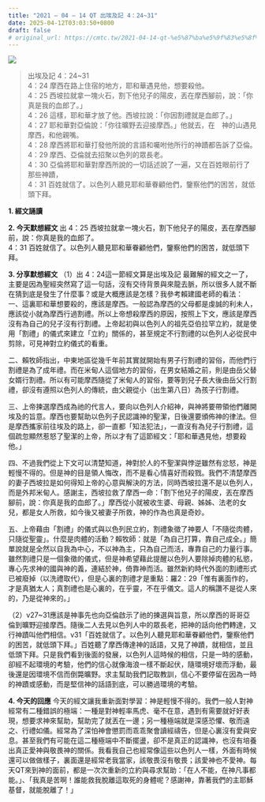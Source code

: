 ```yaml
---
title: "2021 – 04 – 14 QT 出埃及記 4：24~31"
date: 2025-04-12T03:03:50+0800
draft: false
# original_url: https://cmtc.tw/2021-04-14-qt-%e5%87%ba%e5%9f%83%e5%8f%8a%e8%a8%98-4%ef%bc%9a2431
---
```


![](/images/qt.jpg)
> 出埃及記 4：24\~31  
> 4：24 摩西在路上住宿的地方，耶和華遇見他，想要殺他。  
> 4：25 西坡拉就拿一塊火石，割下他兒子的陽皮，丟在摩西腳前，說：「你真是我的血郎了。」  
> 4：26 這樣，耶和華才放了他。西坡拉說：「你因割禮就是血郎了。」  
> 4：27 耶和華對亞倫說：「你往曠野去迎接摩西。」他就去，在　神的山遇見摩西，和他親嘴。  
> 4：28 摩西將耶和華打發他所說的言語和囑咐他所行的神蹟都告訴了亞倫。  
> 4：29 摩西、亞倫就去招聚以色列的眾長老。  
> 4：30 亞倫將耶和華對摩西所說的一切話述說了一遍，又在百姓眼前行了那些神蹟，  
> 4：31 百姓就信了。以色列人聽見耶和華眷顧他們，鑒察他們的困苦，就低頭下拜。

**1. 經文誦讀**

**2.  今天默想經文**
出 4：25 西坡拉就拿一塊火石，割下他兒子的陽皮，丟在摩西腳前，說：你真是我的血郎了。  
4：31 百姓就信了。以色列人聽見耶和華眷顧他們，鑒察他們的困苦，就低頭下拜。

**3. 分享默想經文**
（1）出 4：24這一節經文算是出埃及記 最難解的經文之一了，主要是因為聖經突然寫了這一句話，沒有交待背景與來龍去脈，所以很多人就不斷在猜到底是發生了什麼事？或是大概應該是怎樣？我參考賴建國老師的看法：  
一、這裏耶和華想要殺的，應該是摩西。一般認為摩西的父母都是虔誠的利未人，應該從小就為摩西行過割禮。所以上帝想殺摩西的原因，按照上下文，應該是摩西沒有為自己的兒子沒有行割禮。上帝起初與以色列人的祖先亞伯拉罕立約，就是使用「割禮」的儀式來建立「立約」關係的，甚至規定不行割禮的以色列人必從民中剪除，可見神對立約儀式的看重。

二、賴牧師指出，中東地區從幾千年前其實就開始有男子行割禮的習俗，而他們行割禮是為了成年禮。而在米甸人這個地方的習俗，在男女結婚之前，則是由岳父替女婿行割禮。所以有可能摩西隨從了米甸人的習俗，要等到兒子長大後由岳父行割禮，卻沒有遵照以色列人的傳統，由父親從小（出生第八日）為孩子行割禮。

三、上帝揀選摩西成為祂的代言人，要向以色列人介紹神，與神將要帶領他們離開埃及的旨意。摩西也要幫助以色列子民認識神的聖潔，日後還要頒佈神的律法。但是摩西攜家前往埃及的路上，卻一直都「知法犯法」，一直沒有為兒子行割禮，這個疏忽顯然惹怒了聖潔的上帝，所以才有了這節經文：「耶和華遇見他，想要殺他。」

四、不過我們從上下文可以清楚知道，神對於人的不聖潔與悖逆雖然有忿怒，神是輕慢不得的。但是神的目是領人悔改，而不是看心情喜好而殺戮。我們不清楚摩西的妻子西坡拉是如何得知上帝的心意與解決的方法，同時西坡拉還不是以色列人，而是外邦米甸人。感謝主，西坡拉救了摩西一命：「割下他兒子的陽皮，丟在摩西腳前，說：你真是我的血郎了。」摩西從小就被收生婆、母親、姊姊、法老的女兒，都是女人所救，如今後又被妻子所救，神的作為也真是奇妙。

五、上帝藉由「割禮」的儀式與以色列民立約，割禮象徵了神要人「不隨從肉體，只隨從聖靈」。什麼是肉體的活動？賴牧師：就是「為自己打算，靠自己成全。」簡單說就是全然以自我為中心，不以神為主，只為自己而活，專靠自己的力量行事。雖然割禮只是一個象徵的儀式，但是神希望藉此提醒以色列人要除掉肉體的私慾，專心先求神的國與神的義，連結於神，倚靠神而活。雖然新約時代外面的割禮形式已被廢掉（以洗禮取代），但是心裏的割禮才是重點：羅2：29「惟有裏面作的，才是真猶太人；真割禮也是心裏的，在乎靈，不在乎儀文。這人的稱讚不是從人來的，乃是從神來的。」

（2）v27\~31應該是神事先也向亞倫啟示了祂的揀選與旨意，所以摩西的哥哥亞倫到曠野迎接摩西。隨後二人去見以色列人中的眾長老，把神的話向他們轉達，又行神蹟叫他們相信。v31「百姓就信了。以色列人聽見耶和華眷顧他們，鑒察他們的困苦，就低頭下拜。」百姓聽了摩西傳達神的話語，又見了神蹟，就相信，並且低頭下拜。只是我們看到後面的發展，以色列人這時候的相信，只是一時的感動，卻經不起環境的考驗，他們的信心就像海浪一樣不斷起伏，隨環境好壞而浮動，最後還是因環境不信而倒斃曠野。求主幫助我們記取教訓，信心不要停留在因為一時的神蹟或感動，而是堅信神的話語到底，可以勝過環境的考驗。

**4. 今天的回應**
今天的經文讓我重新面對學習：神是輕慢不得的。我們一般人對神經常有二種錯誤的極端：一種是對神輕率馬虎、毫不在意，遇到有需要就好好表現，想要求神來幫助，幫助完了就丟在一邊；另一種極端就是深感恐懼、敬而遠之、行禮如儀。經常為了深怕神會懲罰而乖乖聚會讀經禱告，但是心裏沒有愛與安息。甚至我們有可能在這二種極端中不斷擺盪，卻不是真正的認識神，也沒有培養出真正愛神與敬畏神的關係。我看我自己也經常像這些以色列人一樣，外面有時候還可以做做樣子，裏面還是經常老我當家，該敬畏沒有敬畏；該愛神也不愛神。每天QT來到神的面前，都是一次次重新的立約與尋求幫助：「在人不能，在神凡事都能。」、「我真是苦啊！誰能救我脫離這取死的身體呢？感謝神，靠著我們的主耶穌基督，就能脫離了！」
